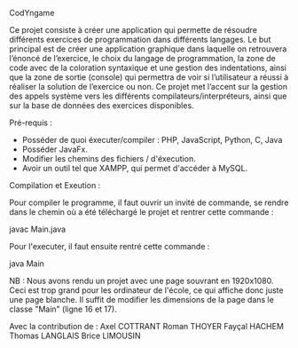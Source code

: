 CodYngame


Ce projet consiste à créer une application qui permette de résoudre différents 
exercices de programmation dans différents langages.
Le but principal est de créer une application graphique dans laquelle on 
retrouvera l’énoncé de l’exercice, le choix du langage de programmation, la 
zone de code avec de la coloration syntaxique et une gestion des indentations, 
ainsi que la zone de sortie (console) qui permettra de voir si l’utilisateur a réussi 
à réaliser la solution de l’exercice ou non.
Ce projet met l’accent sur la gestion des appels système vers les différents 
compilateurs/interpréteurs, ainsi que sur la base de données des exercices 
disponibles.


Pré-requis : 
- Posséder de quoi éxecuter/compiler : PHP, JavaScript, Python, C, Java
- Posséder JavaFx.
- Modifier les chemins des fichiers / d'éxecution.
- Avoir un outil tel que XAMPP, qui permet d'accéder à MySQL.

Compilation et Exeution :

Pour compiler le programme, il faut ouvrir un invité de commande, se rendre dans le
chemin où a été téléchargé le projet et rentrer cette commande :

javac Main.java

Pour l'executer, il faut ensuite rentré cette commande :

java Main

NB : Nous avons rendu un projet avec une page souvrant en 1920x1080. Ceci est trop grand pour les
ordinateur de l'école, ce qui affiche donc juste une page blanche. Il suffit de modifier les dimensions
de la page dans le classe "Main" (ligne 16 et 17).


Avec la contribution de :
Axel COTTRANT
Roman THOYER
Fayçal HACHEM
Thomas LANGLAIS
Brice LIMOUSIN
